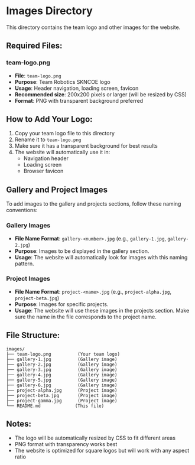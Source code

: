 # Images Directory

This directory contains the team logo and other images for the website.

## Required Files:

### team-logo.png
- **File**: `team-logo.png`
- **Purpose**: Team Robotics SKNCOE logo
- **Usage**: Header navigation, loading screen, favicon
- **Recommended size**: 200x200 pixels or larger (will be resized by CSS)
- **Format**: PNG with transparent background preferred

## How to Add Your Logo:

1. Copy your team logo file to this directory
2. Rename it to `team-logo.png`
3. Make sure it has a transparent background for best results
4. The website will automatically use it in:
   - Navigation header
   - Loading screen
   - Browser favicon

## Gallery and Project Images

To add images to the gallery and projects sections, follow these naming conventions:

### Gallery Images

- **File Name Format**: `gallery-<number>.jpg` (e.g., `gallery-1.jpg`, `gallery-2.jpg`)
- **Purpose**: Images to be displayed in the gallery section.
- **Usage**: The website will automatically look for images with this naming pattern.

### Project Images

- **File Name Format**: `project-<name>.jpg` (e.g., `project-alpha.jpg`, `project-beta.jpg`)
- **Purpose**: Images for specific projects.
- **Usage**: The website will use these images in the projects section. Make sure the name in the file corresponds to the project name.

## File Structure:
```
images/
├── team-logo.png          (Your team logo)
├── gallery-1.jpg          (Gallery image)
├── gallery-2.jpg          (Gallery image)
├── gallery-3.jpg          (Gallery image)
├── gallery-4.jpg          (Gallery image)
├── gallery-5.jpg          (Gallery image)
├── gallery-6.jpg          (Gallery image)
├── project-alpha.jpg      (Project image)
├── project-beta.jpg       (Project image)
├── project-gamma.jpg      (Project image)
└── README.md             (This file)
```

## Notes:
- The logo will be automatically resized by CSS to fit different areas
- PNG format with transparency works best
- The website is optimized for square logos but will work with any aspect ratio
